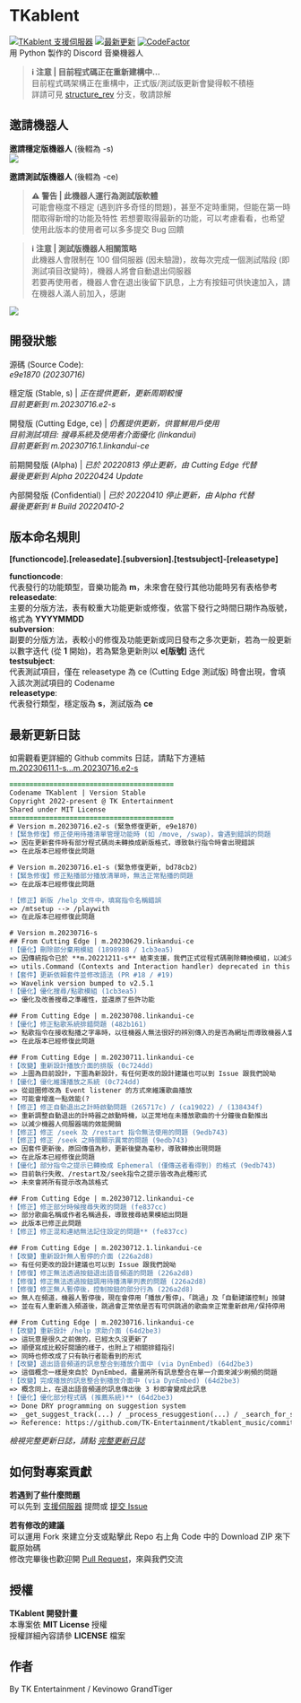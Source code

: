 # TKablent
[![TKablent 支援伺服器](https://discordapp.com/api/guilds/1010564921005707335/widget.png?style=shield)](https://discord.gg/9qrpGh4e7V)
[![最新更新](https://img.shields.io/github/release/tk-entertainment/tkablent_music.svg)](https://github.com/tk-entertainment/tkablent_music/releases/latest)
[![CodeFactor](https://www.codefactor.io/repository/github/tk-entertainment/tkablent_music/badge)](https://www.codefactor.io/repository/github/tk-entertainment/tkablent_music)  
用 Python 製作的 Discord 音樂機器人  
> **ℹ️ 注意 | 目前程式碼正在重新建構中...**  
> 目前程式碼架構正在重構中，正式版/測試版更新會變得較不積極  
> 詳請可見 [structure_rev](https://github.com/TK-Entertainment/tkablent_music/tree/structure_rev) 分支，敬請諒解
## 邀請機器人
**邀請穩定版機器人** (後輟為 -s)  
[![](https://dcbadge.vercel.app/api/shield/1018410580870176788?bot=true)](https://discord.com/oauth2/authorize?client_id=1018410580870176788&permissions=2201184336&scope=bot%20applications.commands)  
  
**邀請測試版機器人** (後輟為 -ce)  
> **⚠️ 警告 | 此機器人運行為測試版軟體**  
> 可能會極度不穩定 (遇到許多奇怪的問題)，甚至不定時重開，但能在第一時間取得新增的功能及特性
> 若想要取得最新的功能，可以考慮看看，也希望使用此版本的使用者可以多多提交 Bug 回饋
  
> **ℹ️ 注意 | 測試版機器人相關策略**  
> 此機器人會限制在 100 個伺服器 (因未驗證)，故每次完成一個測試階段 (即測試項目改變時)，機器人將會自動退出伺服器  
> 若要再使用者，機器人會在退出後留下訊息，上方有按鈕可供快速加入，請在機器人滿人前加入，感謝
  
[![](https://dcbadge.vercel.app/api/shield/852909666987147295?bot=true)](https://discord.com/api/oauth2/authorize?client_id=852909666987147295&permissions=2201184336&scope=bot%20applications.commands)  
## 開發狀態
源碼 (Source Code):   
*e9e1870 (20230716)*

穩定版 (Stable, s) | *正在提供更新，更新周期較慢*  
*目前更新到 m.20230716.e2-s*  

開發版 (Cutting Edge, ce) | *仍舊提供更新，供嘗鮮用戶使用*  
*目前測試項目: 搜尋系統及使用者介面優化 (linkandui)*  
*目前更新到 m.20230716.1.linkandui-ce*  

前期開發版 (Alpha) | *已於 20220813 停止更新，由 Cutting Edge 代替*  
*最後更新到 Alpha 20220424 Update*  

內部開發版 (Confidential) | *已於 20220410 停止更新，由 Alpha 代替*  
*最後更新到 # Build 20220410-2*

## 版本命名規則
**[functioncode].[releasedate].[subversion].[testsubject]-[releasetype]**  
  
**functioncode**:  
代表發行的功能類型，音樂功能為 **m**，未來會在發行其他功能時另有表格參考  
**releasedate**:  
主要的分版方法，表有較重大功能更新或修復，依當下發行之時間日期作為版號，格式為 **YYYYMMDD**  
**subversion**:  
副要的分版方法，表較小的修復及功能更新或同日發布之多次更新，若為一般更新以數字迭代 (從 **1** 開始)，若為緊急更新則以 **e[版號]** 迭代  
**testsubject**:  
代表測試項目，僅在 releasetype 為 ce (Cutting Edge 測試版) 時會出現，會填入該次測試項目的 Codename  
**releasetype**:  
代表發行類型，穩定版為 **s**，測試版為 **ce**

## 最新更新日誌 
如需觀看更詳細的 Github commits 日誌，請點下方連結  
[m.20230611.1-s...m.20230716.e2-s](https://github.com/TK-Entertainment/tkablent/compare/m.20230611.1-s...m.20230716.e2-s)

```diff
=========================================
Codename TKablent | Version Stable
Copyright 2022-present @ TK Entertainment
Shared under MIT License
=========================================
# Version m.20230716.e2-s (緊急修復更新, e9e1870)
!【緊急修復】修正使用待播清單管理功能時 (如 /move, /swap)，會遇到錯誤的問題
=> 因在更新套件時有部分程式碼尚未轉換成新版格式，導致執行指令時會出現錯誤
=> 在此版本已經修復此問題

# Version m.20230716.e1-s (緊急修復更新, bd78cb2)
!【緊急修復】修正點播部分播放清單時，無法正常點播的問題
=> 在此版本已經修復此問題

!【修正】新版 /help 文件中，填寫指令名稱錯誤
=> /mtsetup --> /playwith
=> 在此版本已經修復此問題

# Version m.20230716-s
## From Cutting Edge | m.20230629.linkandui-ce
!【優化】刪除部分棄用模組 (1898988 / 1cb3ea5)
=> 因傳統指令已於 **m.20221211-s** 結束支援，我們正式從程式碼刪除轉換模組，以減少機器人執行開銷及加快些許速度
=> utils.Command (Contexts and Interaction handler) deprecated in this release
!【套件】更新依賴套件並修改語法 (PR #18 / #19) 
=> Wavelink version bumped to v2.5.1
!【優化】優化搜尋/點歌模組 (1cb3ea5)
=> 優化及改善搜尋之準確性，並還原了些許功能

## From Cutting Edge | m.20230708.linkandui-ce
!【優化】修正點歌系統排錯問題 (482b161)
=> 點歌指令在接收點播之字串時，以往機器人無法很好的辨別傳入的是否為網址而導致機器人當機
=> 在此版本已經修復此問題

## From Cutting Edge | m.20230711.linkandui-ce
!【改變】重新設計播放介面的排版 (0c724dd)
=> 上圖為目前設計，下圖為新設計，有任何更改的設計建議也可以到 Issue 跟我們說呦
!【優化】優化維護播放之系統 (0c724dd)
=> 從迴圈修改為 Event listener 的方式來維護歌曲播放
=> 可能會增進一點效能(?
!【修正】修正自動退出之計時啟動問題 (265717c) / (ca19022) / (138434f)
=> 重新調整自動退出的計時器之啟動時機，以正常地在未播放歌曲的十分鐘後自動推出
=> 以減少機器人伺服器端的效能開銷
!【修正】修正 /seek 及 /restart 指令無法使用的問題 (9edb743)
!【修正】修正 /seek 之時間顯示異常的問題 (9edb743)
=> 因套件更新後，原回傳值為秒，更新後變為毫秒，導致轉換出現問題
=> 在此版本已經修復此問題
!【優化】部分指令之提示已轉換成 Ephemeral (僅傳送者看得到) 的格式 (9edb743)
=> 目前執行失敗、/restart及/seek指令之提示皆改為此種形式
=> 未來會將所有提示改為該格式

## From Cutting Edge | m.20230712.linkandui-ce
!【修正】修正部分時候搜尋失敗的問題 (fe837cc)
=> 部分歌曲名稱或作者名稱過長，導致搜尋結果模組出問題
=> 此版本已修正此問題
!【修正】修正混和連結無法記住設定的問題** (fe837cc)

## From Cutting Edge | m.20230712.1.linkandui-ce
!【改變】重新設計無人暫停的介面 (226a2d8)
=> 有任何更改的設計建議也可以到 Issue 跟我們說呦
!【修復】修正無法透過按鈕退出語音頻道的問題 (226a2d8)
!【修復】修正無法透過按鈕調用待播清單列表的問題 (226a2d8)
!【修復】修正無人暫停後，控制按鈕的部分行為 (226a2d8)
=> 無人在頻道，機器人暫停後，現在會停用「播放/暫停」、「跳過」及「自動建議控制」按鍵
=> 並在有人重新進入頻道後，跳過會正常依是否有可供跳過的歌曲來正常重新啟用/保持停用

## From Cutting Edge | m.20230716.linkandui-ce
!【改變】重新設計 /help 求助介面 (64d2be3)
=> 這玩意是很久之前做的，已經太久沒更新了
=> 順便寫成比較好閱讀的樣子，也附上了相關排錯指引
=> 同時也修改成了只有執行者能看到的形式
!【改變】退出語音頻道的訊息整合到播放介面中 (via DynEmbed) (64d2be3)
=> 這個概念一樣是來自於 DynEmbed，盡量將所有訊息整合在單一介面來減少刷頻的問題
!【改變】完成播放的訊息整合到播放介面中 (via DynEmbed) (64d2be3)
=> 概念同上，在退出語音頻道的訊息傳出後 3 秒即會變成此訊息
!【優化】優化部分程式碼 (推薦系統)** (64d2be3)
=> Done DRY programming on suggestion system
=> _get_suggest_track(...) / _process_resuggestion(...) / _search_for_suggestion (...) @ utils\playlist.py
=> Reference: https://github.com/TK-Entertainment/tkablent_music/commit/64d2be3b9e43089a5db49e50591a91e0ccc17697
```  
*檢視完整更新日誌，請點 [完整更新日誌](https://github.com/TK-Entertainment/tkablent/blob/main/CHANGELOG.md)*
## 如何對專案貢獻
**若遇到了些什麼問題**  
可以先到 [支援伺服器](https://discord.gg/9qrpGh4e7V) 提問或 [提交 Issue](https://github.com/TK-Entertainment/tkablent_music/issues)  
  
**若有修改的建議**  
可以運用 Fork 來建立分支或點擊此 Repo 右上角 Code 中的 Download ZIP 來下載原始碼  
修改完畢後也歡迎開 [Pull Request](https://github.com/TK-Entertainment/tkablent_music/pulls)，來與我們交流  

## 授權
**TKablent 開發計畫**  
本專案依 **MIT License** 授權  
授權詳細內容請參 **LICENSE** 檔案
## 作者
By TK Entertainment / Kevinowo GrandTiger
